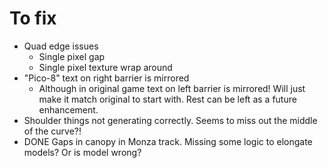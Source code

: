 To fix
======

- Quad edge issues
    - Single pixel gap
    - Single pixel texture wrap around
- "Pico-8" text on right barrier is mirrored
    - Although in original game text on left barrier is mirrored!
      Will just make it match original to start with. Rest can be left as a future enhancement.
- Shoulder things not generating correctly. Seems to miss out the middle of the curve?!
- DONE Gaps in canopy in Monza track. Missing some logic to elongate models? Or is model wrong?